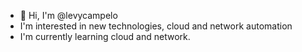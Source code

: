 - 👋 Hi, I'm @levycampelo
- I'm interested in new technologies, cloud and network automation
- I'm currently learning cloud and network.
<!---
levycampelo/levycampelo is a ✨ special ✨ repository because its `README.md` (this file) appears on your GitHub profile.
You can click the Preview link to take a look at your changes.
--->
